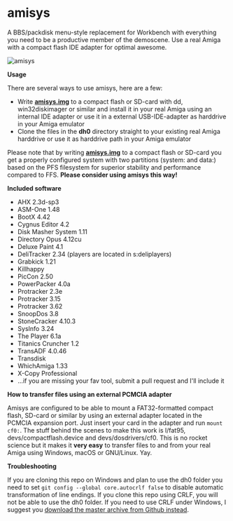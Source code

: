 # amisys
A BBS/packdisk menu-style replacement for Workbench with everything you need to be a productive member of the demoscene. Use a real Amiga with a compact flash IDE adapter for optimal awesome.

![amisys](https://github.com/cliffordcarnmo/amiga-hd-menu/blob/master/screenshot.jpg)

**Usage**

There are several ways to use amisys, here are a few:
* Write [**amisys.img**](https://drive.google.com/file/d/1_2WDeK7cE4fEGRmGO8-555GHHVO9rn-Q) to a compact flash or SD-card with dd, win32diskimager or similar and install it in your real Amiga using an internal IDE adapter or use it in a external USB-IDE-adapter as harddrive in your Amiga emulator
* Clone the files in the **dh0** directory straight to your existing real Amiga harddrive or use it as harddrive path in your Amiga emulator

Please note that by writing [**amisys.img**](https://drive.google.com/file/d/1_2WDeK7cE4fEGRmGO8-555GHHVO9rn-Q) to a compact flash or SD-card you get a properly configured system with two partitions (system: and data:) based on the PFS filesystem for superior stability and performance compared to FFS. **Please consider using amisys this way!**

**Included software**

* AHX 2.3d-sp3
* ASM-One 1.48
* BootX 4.42
* Cygnus Editor 4.2
* Disk Masher System 1.11
* Directory Opus 4.12cu
* Deluxe Paint 4.1
* DeliTracker 2.34 (players are located in s:deliplayers)
* Grabkick 1.21
* Killhappy
* PicCon 2.50
* PowerPacker 4.0a
* Protracker 2.3e
* Protracker 3.15
* Protracker 3.62
* SnoopDos 3.8
* StoneCracker 4.10.3
* SysInfo 3.24
* The Player 6.1a
* Titanics Cruncher 1.2
* TransADF 4.0.46
* Transdisk
* WhichAmiga 1.33
* X-Copy Professional
* ...if you are missing your fav tool, submit a pull request and I'll include it

**How to transfer files using an external PCMCIA adapter**

Amisys are configured to be able to mount a FAT32-formatted compact flash, SD-card or similar by using an external adapter located in the PCMCIA expansion port. Just insert your card in the adapter and run `mount cf0:`. The stuff behind the scenes to make this work is l/fat95, devs/compactflash.device and devs/dosdrivers/cf0. This is no rocket science but it makes it **very easy** to transfer files to and from your real Amiga using Windows, macOS or GNU/Linux. Yay.

**Troubleshooting**

If you are cloning this repo on Windows and plan to use the dh0 folder you need to set `git config --global core.autocrlf false` to disable automatic transformation of line endings. If you clone this repo using CRLF, you will not be able to use the dh0 folder. If you need to use CRLF under Windows, I suggest you [download the master archive from Github instead](https://github.com/cliffordcarnmo/amisys/archive/master.zip).
